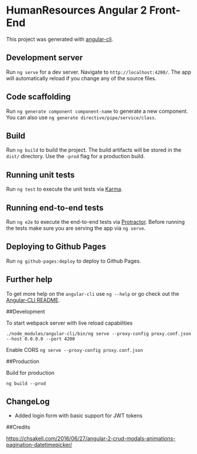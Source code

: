 # HumanResources Angular 2 Front-End

This project was generated with [angular-cli](https://github.com/angular/angular-cli).

## Development server
Run `ng serve` for a dev server. Navigate to `http://localhost:4200/`. The app will automatically reload if you change any of the source files.

## Code scaffolding

Run `ng generate component component-name` to generate a new component. You can also use `ng generate directive/pipe/service/class`.

## Build

Run `ng build` to build the project. The build artifacts will be stored in the `dist/` directory. Use the `-prod` flag for a production build.

## Running unit tests

Run `ng test` to execute the unit tests via [Karma](https://karma-runner.github.io).

## Running end-to-end tests

Run `ng e2e` to execute the end-to-end tests via [Protractor](http://www.protractortest.org/). 
Before running the tests make sure you are serving the app via `ng serve`.

## Deploying to Github Pages

Run `ng github-pages:deploy` to deploy to Github Pages.

## Further help

To get more help on the `angular-cli` use `ng --help` or go check out the [Angular-CLI README](https://github.com/angular/angular-cli/blob/master/README.md).




##Development

To start webpack server with live reload capabilities

`./node_modules/angular-cli/bin/ng serve --proxy-config proxy.conf.json --host 0.0.0.0 --port 4200`


Enable CORS
`ng serve --proxy-config proxy.conf.json`

##Production

Build for production

`ng build --prod`

## ChangeLog

- Added login form with basic support for JWT tokens

##Credits

https://chsakell.com/2016/06/27/angular-2-crud-modals-animations-pagination-datetimepicker/
